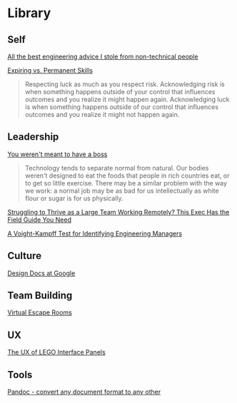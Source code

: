 # Library

## Self

[All the best engineering advice I stole from non-technical people](https://medium.com/@bellmar/all-the-best-engineering-advice-i-stole-from-non-technical-people-eb7f90ca2f5f)

[Expiring vs. Permanent Skills](https://www.collaborativefund.com/blog/expiring-vs-permanent-skills/)
> Respecting luck as much as you respect risk. Acknowledging risk is when something happens outside of your control that influences outcomes and you realize it might happen again. Acknowledging luck is when something happens outside of our control that influences outcomes and you realize it might not happen again.

## Leadership

[You weren't meant to have a boss](http://paulgraham.com/boss.html)
> Technology tends to separate normal from natural. Our bodies weren't designed to eat the foods that people in rich countries eat, or to get so little exercise. There may be a similar problem with the way we work: a normal job may be as bad for us intellectually as white flour or sugar is for us physically.

[Struggling to Thrive as a Large Team Working Remotely? This Exec Has the Field Guide You Need](https://firstround.com/review/struggling-to-thrive-as-a-large-team-working-remotely-this-exec-has-the-field-guide-you-need/)

[A Voight-Kampff Test for Identifying Engineering Managers](https://medium.com/hackernoon/a-voight-kampff-test-for-identifying-engineering-managers-bb8512c70857)

## Culture

[Design Docs at Google](https://www.industrialempathy.com/posts/design-docs-at-google/)

## Team Building

[Virtual Escape Rooms](https://theescapegame.com/remote-adventures/)

## UX

[The UX of LEGO Interface Panels](https://www.designedbycave.co.uk/2020/LEGO-Interface-UX/)

## Tools

[Pandoc - convert any document format to any other](https://pandoc.org/index.html)
